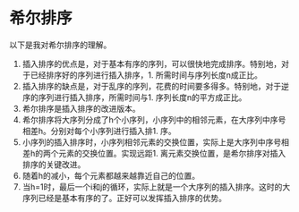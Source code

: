 # 希尔排序

以下是我对希尔排序的理解。
1. 插入排序的优点是，对于基本有序的序列，可以很快地完成排序。特别地，对于已经排序好的序列进行插入排序，1. 所需时间与序列长度n成正比。
1. 插入排序的缺点是，对于乱序的序列，花费的时间要多得多。特别地，对于逆序的序列进行插入排序，所需时间与1. 序列长度n的平方成正比。
1. 希尔排序是插入排序的改进版本。
1. 希尔排序将大序列分成了h个小序列，小序列中的相邻元素，在大序列中序号相差h。分别对每个小序列进行插入排1. 序。
1. 小序列的插入排序时，小序列相邻元素的交换位置，实际上是大序列中序号相差h的两个元素的交换位置。实现远距1. 离元素交换位置，是希尔排序对插入排序的关键改进。
1. 随着h的减小，每个元素都越来越靠近自己的位置。
1. 当h=1时，最后一个i和j的循环，实际上就是一个大序列的插入排序。这时的大序列已经是基本有序的了。正好可以发挥插入排序的优势。
